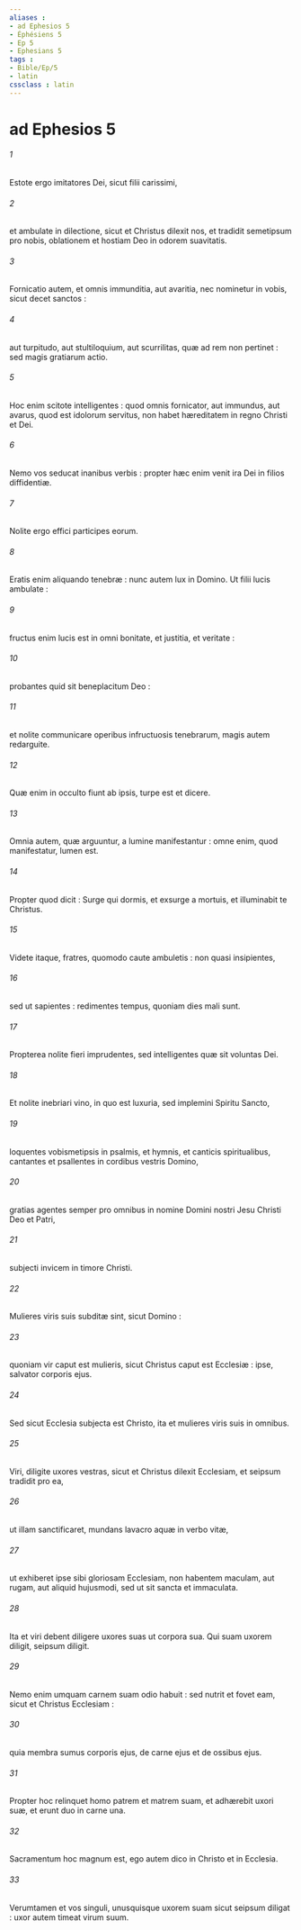 ```yaml
---
aliases : 
- ad Ephesios 5
- Éphésiens 5
- Ep 5
- Ephesians 5
tags : 
- Bible/Ep/5
- latin
cssclass : latin
---
```


# ad Ephesios 5

###### 1
Estote ergo imitatores Dei, sicut filii carissimi,
###### 2
et ambulate in dilectione, sicut et Christus dilexit nos, et tradidit semetipsum pro nobis, oblationem et hostiam Deo in odorem suavitatis.
###### 3
Fornicatio autem, et omnis immunditia, aut avaritia, nec nominetur in vobis, sicut decet sanctos :
###### 4
aut turpitudo, aut stultiloquium, aut scurrilitas, quæ ad rem non pertinet : sed magis gratiarum actio.
###### 5
Hoc enim scitote intelligentes : quod omnis fornicator, aut immundus, aut avarus, quod est idolorum servitus, non habet hæreditatem in regno Christi et Dei.
###### 6
Nemo vos seducat inanibus verbis : propter hæc enim venit ira Dei in filios diffidentiæ.
###### 7
Nolite ergo effici participes eorum.
###### 8
Eratis enim aliquando tenebræ : nunc autem lux in Domino. Ut filii lucis ambulate :
###### 9
fructus enim lucis est in omni bonitate, et justitia, et veritate :
###### 10
probantes quid sit beneplacitum Deo :
###### 11
et nolite communicare operibus infructuosis tenebrarum, magis autem redarguite.
###### 12
Quæ enim in occulto fiunt ab ipsis, turpe est et dicere.
###### 13
Omnia autem, quæ arguuntur, a lumine manifestantur : omne enim, quod manifestatur, lumen est.
###### 14
Propter quod dicit : Surge qui dormis, et exsurge a mortuis, et illuminabit te Christus.
###### 15
Videte itaque, fratres, quomodo caute ambuletis : non quasi insipientes,
###### 16
sed ut sapientes : redimentes tempus, quoniam dies mali sunt.
###### 17
Propterea nolite fieri imprudentes, sed intelligentes quæ sit voluntas Dei.
###### 18
Et nolite inebriari vino, in quo est luxuria, sed implemini Spiritu Sancto,
###### 19
loquentes vobismetipsis in psalmis, et hymnis, et canticis spiritualibus, cantantes et psallentes in cordibus vestris Domino,
###### 20
gratias agentes semper pro omnibus in nomine Domini nostri Jesu Christi Deo et Patri,
###### 21
subjecti invicem in timore Christi.
###### 22
Mulieres viris suis subditæ sint, sicut Domino :
###### 23
quoniam vir caput est mulieris, sicut Christus caput est Ecclesiæ : ipse, salvator corporis ejus.
###### 24
Sed sicut Ecclesia subjecta est Christo, ita et mulieres viris suis in omnibus.
###### 25
Viri, diligite uxores vestras, sicut et Christus dilexit Ecclesiam, et seipsum tradidit pro ea,
###### 26
ut illam sanctificaret, mundans lavacro aquæ in verbo vitæ,
###### 27
ut exhiberet ipse sibi gloriosam Ecclesiam, non habentem maculam, aut rugam, aut aliquid hujusmodi, sed ut sit sancta et immaculata.
###### 28
Ita et viri debent diligere uxores suas ut corpora sua. Qui suam uxorem diligit, seipsum diligit.
###### 29
Nemo enim umquam carnem suam odio habuit : sed nutrit et fovet eam, sicut et Christus Ecclesiam :
###### 30
quia membra sumus corporis ejus, de carne ejus et de ossibus ejus.
###### 31
Propter hoc relinquet homo patrem et matrem suam, et adhærebit uxori suæ, et erunt duo in carne una.
###### 32
Sacramentum hoc magnum est, ego autem dico in Christo et in Ecclesia.
###### 33
Verumtamen et vos singuli, unusquisque uxorem suam sicut seipsum diligat : uxor autem timeat virum suum.
